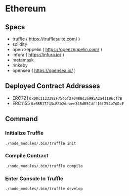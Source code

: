 # Ethereum

## Specs

- truffle ( https://trufflesuite.com/ )
- solidity
- open zeppelin ( https://openzeppelin.com/ )
- infura ( https://infura.io/ )
- metamask
- rinkeby
- opensea ( https://opensea.io/ )

## Deployed Contract Addresses

- ERC721
  `0x00c1123392F7546f27048Bd36995A2a41196cf7B`
- ERC1155
  `0x6BB17243cB3b2debee345dB5Cdff16f254b7dDcE`

## Command

### Initialize Truffle

`./node_modules/.bin/truffle init`

### Compile Contract

`./node_modules/.bin/truffle compile`

### Enter Console In Truffle

`./node_modules/.bin/truffle develop`
